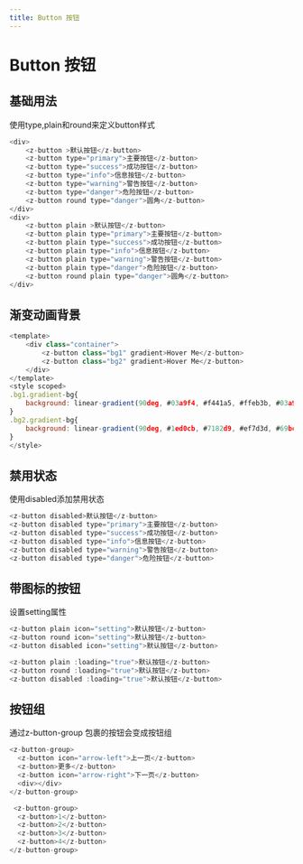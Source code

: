 ```yaml
---
title: Button 按钮
---
```


# Button 按钮

## 基础用法
使用type,plain和round来定义button样式



<ClientOnly>
<ButtonDemo></ButtonDemo>
</ClientOnly>

```javascript
<div>
    <z-button >默认按钮</z-button>
    <z-button type="primary">主要按钮</z-button>
    <z-button type="success">成功按钮</z-button>
    <z-button type="info">信息按钮</z-button>
    <z-button type="warning">警告按钮</z-button>
    <z-button type="danger">危险按钮</z-button>
    <z-button round type="danger">圆角</z-button>
</div>
<div>
    <z-button plain >默认按钮</z-button>
    <z-button plain type="primary">主要按钮</z-button>
    <z-button plain type="success">成功按钮</z-button>
    <z-button plain type="info">信息按钮</z-button>
    <z-button plain type="warning">警告按钮</z-button>
    <z-button plain type="danger">危险按钮</z-button>
    <z-button round plain type="danger">圆角</z-button>
</div>
```

## 渐变动画背景

<ClientOnly>
<ButtonGraient></ButtonGraient>
</ClientOnly>

```javascript
<template>
    <div class="container">
        <z-button class="bg1" gradient>Hover Me</z-button>
        <z-button class="bg2" gradient>Hover Me</z-button>
    </div>
</template>
<style scoped>
.bg1.gradient-bg{
    background: linear-gradient(90deg, #03a9f4, #f441a5, #ffeb3b, #03a9f4);
}
.bg2.gradient-bg{
    background: linear-gradient(90deg, #1ed0cb, #7182d9, #ef7d3d, #69bce0);
}
</style>
```

## 禁用状态
使用disabled添加禁用状态


<ClientOnly>
<ButtonDisabled></ButtonDisabled>
</ClientOnly>

```javascript
<z-button disabled>默认按钮</z-button>
<z-button disabled type="primary">主要按钮</z-button>
<z-button disabled type="success">成功按钮</z-button>
<z-button disabled type="info">信息按钮</z-button>
<z-button disabled type="warning">警告按钮</z-button>
<z-button disabled type="danger">危险按钮</z-button>
```

## 带图标的按钮

设置setting属性

<ClientOnly>
<ButtonIcon></ButtonIcon>
</ClientOnly>

```javascript
<z-button plain icon="setting">默认按钮</z-button>
<z-button round icon="setting">默认按钮</z-button>
<z-button disabled icon="setting">默认按钮</z-button>

<z-button plain :loading="true">默认按钮</z-button>
<z-button round :loading="true">默认按钮</z-button>
<z-button disabled :loading="true">默认按钮</z-button>

```

## 按钮组

通过z-button-group 包裹的按钮会变成按钮组

<ClientOnly>
<ButtonGroup></ButtonGroup>
</ClientOnly>

```javascript
<z-button-group>
  <z-button icon="arrow-left">上一页</z-button>
  <z-button>更多</z-button>
  <z-button icon="arrow-right">下一页</z-button>
  <div></div>
</z-button-group>

 <z-button-group>
  <z-button>1</z-button>
  <z-button>2</z-button>
  <z-button>3</z-button>
  <z-button>4</z-button>
</z-button-group>
```